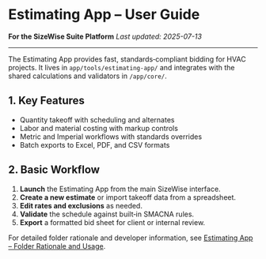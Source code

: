 # Estimating App – User Guide
**For the SizeWise Suite Platform**
_Last updated: 2025-07-13_

---

The Estimating App provides fast, standards‑compliant bidding for HVAC projects. It lives in `app/tools/estimating-app/` and integrates with the shared calculations and validators in `/app/core/`.

## 1. Key Features

- Quantity takeoff with scheduling and alternates
- Labor and material costing with markup controls
- Metric and Imperial workflows with standards overrides
- Batch exports to Excel, PDF, and CSV formats

## 2. Basic Workflow

1. **Launch** the Estimating App from the main SizeWise interface.
2. **Create a new estimate** or import takeoff data from a spreadsheet.
3. **Edit rates and exclusions** as needed.
4. **Validate** the schedule against built‑in SMACNA rules.
5. **Export** a formatted bid sheet for client or internal review.

For detailed folder rationale and developer information, see [Estimating App – Folder Rationale and Usage](../estimating-app.md).

